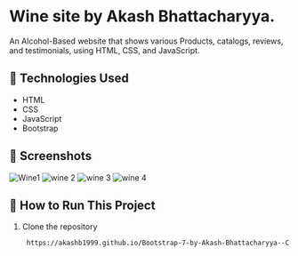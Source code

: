 # Wine site by Akash Bhattacharyya.

An Alcohol-Based website that shows various Products, catalogs, reviews, and testimonials,  using HTML, CSS, and JavaScript.


## 🔧 Technologies Used

- HTML
- CSS
- JavaScript
- Bootstrap

## 📸 Screenshots
![Wine1](https://github.com/user-attachments/assets/44ac110f-ac3e-4983-9eb7-0f3d2043cfc9)
![wine 2](https://github.com/user-attachments/assets/d3e7f3b3-032a-4371-82e0-c1e7bf182d54)
![wine 3](https://github.com/user-attachments/assets/04c368af-01de-4de8-b31e-5dc760dcb456)
![wine 4](https://github.com/user-attachments/assets/1cc73911-6280-4850-aeb6-a313759efc99)




## 🚀 How to Run This Project

1. Clone the repository  
   ```bash
    https://akashb1999.github.io/Bootstrap-7-by-Akash-Bhattacharyya--Cake-/
